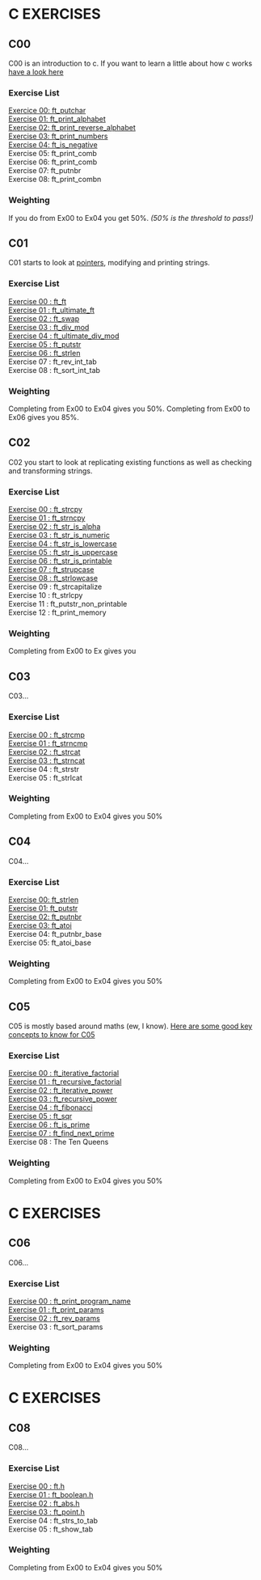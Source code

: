 # C EXERCISES

## C00
C00 is an introduction to c. If you want to learn a little about how c works [have a look here](https://github.com/knbyte/42_Piscine_2024/blob/main/Extra%20Resources/Learning-c.md)

### Exercise List
[Exercice 00: ft_putchar](https://github.com/kaiaydan/42_Piscine_2024/blob/main/Exercises/C00-Ex00-ft_putchar.c)<br />
[Exercise 01: ft_print_alphabet](https://github.com/kaiaydan/42_Piscine_2024/blob/main/Exercises/C00-Ex01-ft_print_alphabet.c)<br />
[Exercise 02: ft_print_reverse_alphabet](https://github.com/kaiaydan/42_Piscine_2024/blob/main/Exercises/C00-Ex02-ft_print_reverse_alphabet.c)<br />
[Exercise 03: ft_print_numbers](https://github.com/kaiaydan/42_Piscine_2024/blob/main/Exercises/C00-Ex03-ft_print_numbers.c)<br />
[Exercise 04: ft_is_negative](https://github.com/kaiaydan/42_Piscine_2024/blob/main/Exercises/C00-Ex04-ft_is_negative.c)<br />
Exercise 05: ft_print_comb<br />
Exercise 06: ft_print_comb<br />
Exercise 07: ft_putnbr<br />
Exercise 08: ft_print_combn<br />

### Weighting
If you do from Ex00 to Ex04 you get 50%. *(50% is the threshold to pass!)*

## C01
C01 starts to look at [pointers](), modifying and printing strings.

### Exercise List
[Exercise 00 : ft_ft]()<br />
[Exercise 01 : ft_ultimate_ft]()<br />
[Exercise 02 : ft_swap]()<br />
[Exercise 03 : ft_div_mod]()<br />
[Exercise 04 : ft_ultimate_div_mod]()<br />
[Exercise 05 : ft_putstr]()<br />
[Exercise 06 : ft_strlen]()<br />
Exercise 07 : ft_rev_int_tab<br />
Exercise 08 : ft_sort_int_tab<br />

### Weighting
Completing from Ex00 to Ex04 gives you 50%.
Completing from Ex00 to Ex06 gives you 85%.

## C02
C02 you start to look at replicating existing functions as well as checking and transforming strings.

### Exercise List
[Exercise 00 : ft_strcpy]()<br />
[Exercise 01 : ft_strncpy]()<br />
[Exercise 02 : ft_str_is_alpha]()<br />
[Exercise 03 : ft_str_is_numeric]()<br />
[Exercise 04 : ft_str_is_lowercase]()<br />
[Exercise 05 : ft_str_is_uppercase]()<br />
[Exercise 06 : ft_str_is_printable]()<br />
[Exercise 07 : ft_strupcase]()<br />
[Exercise 08 : ft_strlowcase]()<br />
Exercise 09 : ft_strcapitalize<br />
Exercise 10 : ft_strlcpy<br />
Exercise 11 : ft_putstr_non_printable<br />
Exercise 12 : ft_print_memory<br />

### Weighting
Completing from Ex00 to Ex gives you 

## C03
C03...

### Exercise List
[Exercise 00 : ft_strcmp](https://github.com/knbyte/42_Piscine_2024/blob/main/Exercises/C03-Ex00-ft_strcmp.c) <br />
[Exercise 01 : ft_strncmp](https://github.com/knbyte/42_Piscine_2024/blob/main/Exercises/C03-Ex01-ft_strncmp.c) <br />
[Exercise 02 : ft_strcat](https://github.com/knbyte/42_Piscine_2024/blob/main/Exercises/C03-Ex02-ft_strcat.c)<br />
[Exercise 03 : ft_strncat](https://github.com/knbyte/42_Piscine_2024/blob/main/Exercises/C03-Ex03-ft_strncat.c) <br />
Exercise 04 : ft_strstr<br />
Exercise 05 : ft_strlcat <br />


### Weighting
Completing from Ex00 to Ex04 gives you 50%

## C04
C04...

### Exercise List
[Exercise 00: ft_strlen](https://github.com/knbyte/42_Piscine_2024/blob/main/Exercises/C04-Ex00-ft_strlen.c)<br />
[Exercise 01: ft_putstr](https://github.com/knbyte/42_Piscine_2024/blob/main/Exercises/C04-Ex01-ft_putstr.c)<br />
[Exercise 02: ft_putnbr](https://github.com/knbyte/42_Piscine_2024/blob/main/Exercises/C04-Ex02-ft_putnbr.c)<br />
[Exercise 03: ft_atoi](https://github.com/knbyte/42_Piscine_2024/blob/main/Exercises/C04-Ex03-ft_atoi.c)<br />
Exercise 04: ft_putnbr_base <br />
Exercise 05: ft_atoi_base <br />

### Weighting
Completing from Ex00 to Ex04 gives you 50%

## C05
C05 is mostly based around maths (ew, I know).
[Here are some good key concepts to know for C05](https://github.com/knbyte/42_Piscine_2024/blob/main/Extra%20Resources/C05Concepts.md)

### Exercise List
[Exercise 00 : ft_iterative_factorial](https://github.com/knbyte/42_Piscine_2024/blob/main/Exercises/C05-Ex00-ft_iterative_factorial.c)<br />
[Exercise 01 : ft_recursive_factorial](https://github.com/knbyte/42_Piscine_2024/blob/main/Exercises/C05-Ex01-ft_recursive_factorial.c)<br />
[Exercise 02 : ft_iterative_power](https://github.com/knbyte/42_Piscine_2024/blob/main/Exercises/C05-Ex02-ft_iterative_power.c)<br />
[Exercise 03 : ft_recursive_power](https://github.com/knbyte/42_Piscine_2024/blob/main/Exercises/C05-Ex03-ft_recursive_power.c)<br />
[Exercise 04 : ft_fibonacci](https://github.com/knbyte/42_Piscine_2024/blob/main/Exercises/C05-Ex04-ft_fibonacci.c)<br />
[Exercise 05 : ft_sqr](https://github.com/knbyte/42_Piscine_2024/blob/main/Exercises/C05-Ex05-ft_sqrt.c)<br />
[Exercise 06 : ft_is_prime](https://github.com/knbyte/42_Piscine_2024/blob/main/Exercises/C05-Ex06-ft_is_prime.c)<br />
[Exercise 07 : ft_find_next_prime](https://github.com/knbyte/42_Piscine_2024/blob/main/Exercises/C05-Ex07-ft_find_next_prime.c)<br />
Exercise 08 : The Ten Queens<br />

### Weighting
Completing from Ex00 to Ex04 gives you 50%

# C EXERCISES
## C06
C06...

### Exercise List
[Exercise 00 : ft_print_program_name](https://github.com/knbyte/42_Piscine_2024/blob/main/Exercises/C06-Ex00-ft_print_program_name.c) <br />
[Exercise 01 : ft_print_params](https://github.com/knbyte/42_Piscine_2024/blob/main/Exercises/C06-Ex01-ft_print_params.c) <br />
[Exercise 02 : ft_rev_params](https://github.com/knbyte/42_Piscine_2024/blob/main/Exercises/C06-Ex02-ft_print_rev_params.c) <br />
Exercise 03 : ft_sort_params <br />

### Weighting
Completing from Ex00 to Ex04 gives you 50%

# C EXERCISES
## C08
C08...

### Exercise List
[Exercise 00 : ft.h](https://github.com/knbyte/42_Piscine_2024/blob/main/Exercises/C08-Ex00-ft.h) <br />
[Exercise 01 : ft_boolean.h](https://github.com/knbyte/42_Piscine_2024/blob/main/Exercises/C08-Ex01-ft_boolean.h) <br />
[Exercise 02 : ft_abs.h](https://github.com/knbyte/42_Piscine_2024/blob/main/Exercises/C08-Ex02-ft_abs.h) <br />
[Exercise 03 : ft_point.h](https://github.com/knbyte/42_Piscine_2024/blob/main/Exercises/C08-Ex03-ft_point.h) <br />
Exercise 04 : ft_strs_to_tab <br />
Exercise 05 : ft_show_tab <br />

### Weighting
Completing from Ex00 to Ex04 gives you 50%

